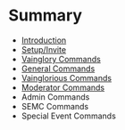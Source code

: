 # Summary

* [Introduction](README.md)
* [Setup/Invite](chapter1.md)
* [Vainglory Commands](vainglory-commands.md)
* [General Commands](general-commands.md)
* [Vainglorious Commands](vainglorious-commands.md)
* [Moderator Commands](moderator-commands.md)
* Admin Commands
* SEMC Commands
* Special Event Commands

